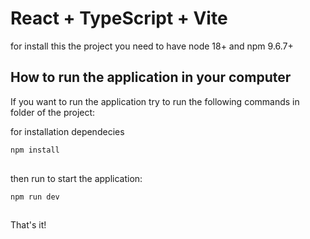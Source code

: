 # React + TypeScript + Vite 

for install this the project you need to have node 18+ and npm 9.6.7+


## How to run the application in your computer

If you want to run the application try to run the following commands in folder of the project:

for installation dependecies

```js
npm install
  
```

then run to start the application:

```js
npm run dev
  
```

That's it!